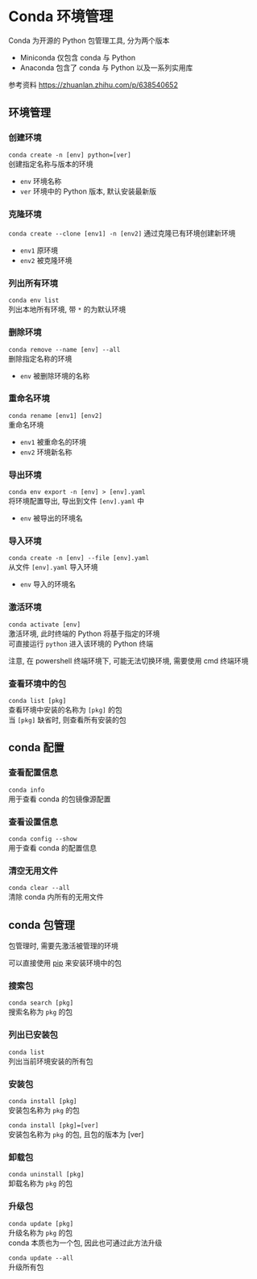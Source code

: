 # Conda 环境管理
Conda 为开源的 Python 包管理工具, 分为两个版本  
* Miniconda 仅包含 conda 与 Python
* Anaconda 包含了 conda 与 Python 以及一系列实用库

参考资料 <https://zhuanlan.zhihu.com/p/638540652>

## 环境管理
### 创建环境
`conda create -n [env] python=[ver]`  
创建指定名称与版本的环境

* `env` 环境名称
* `ver` 环境中的 Python 版本, 默认安装最新版

### 克隆环境
`conda create --clone [env1] -n [env2]`
通过克隆已有环境创建新环境

* `env1` 原环境
* `env2` 被克隆环境

### 列出所有环境
`conda env list`  
列出本地所有环境, 带 `*` 的为默认环境

### 删除环境
`conda remove --name [env] --all`  
删除指定名称的环境

* `env` 被删除环境的名称

### 重命名环境
`conda rename [env1] [env2]`  
重命名环境

* `env1` 被重命名的环境
* `env2` 环境新名称

### 导出环境
`conda env export -n [env] > [env].yaml`  
将环境配置导出, 导出到文件 `[env].yaml` 中

* `env` 被导出的环境名

### 导入环境
`conda create -n [env] --file [env].yaml`  
从文件 `[env].yaml` 导入环境

* `env` 导入的环境名

### 激活环境
`conda activate [env]`  
激活环境, 此时终端的 Python 将基于指定的环境  
可直接运行 `python` 进入该环境的 Python 终端

注意, 在 powershell 终端环境下, 可能无法切换环境, 需要使用 cmd 终端环境

### 查看环境中的包
`conda list [pkg]`  
查看环境中安装的名称为 `[pkg]` 的包  
当 `[pkg]` 缺省时, 则查看所有安装的包

## conda 配置
### 查看配置信息
`conda info`  
用于查看 conda 的包镜像源配置

### 查看设置信息
`conda config --show`  
用于查看 conda 的配置信息

### 清空无用文件
`conda clear --all`  
清除 conda 内所有的无用文件

## conda 包管理
包管理时, 需要先激活被管理的环境

可以直接使用 [pip](./pip.md) 来安装环境中的包

### 搜索包
`conda search [pkg]`  
搜索名称为 `pkg` 的包

### 列出已安装包
`conda list`  
列出当前环境安装的所有包

### 安装包
`conda install [pkg]`  
安装包名称为 `pkg` 的包  

`conda install [pkg]=[ver]`  
安装包名称为 `pkg` 的包, 且包的版本为 [ver]  

### 卸载包
`conda uninstall [pkg]`  
卸载名称为 `pkg` 的包

### 升级包
`conda update [pkg]`  
升级名称为 `pkg` 的包  
conda 本质也为一个包, 因此也可通过此方法升级

`conda update --all`  
升级所有包
